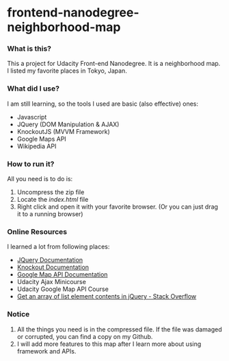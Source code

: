 # frontend-nanodegree-neighborhood-map

### What is this?

This a project for Udacity Front-end Nanodegree. It is a neighborhood map. I listed my favorite places in Tokyo, Japan. 



### What did I use?

I am still learning, so the tools I used are basic (also effective) ones:
- Javascript
- JQuery (DOM Manipulation & AJAX)
- KnockoutJS (MVVM Framework)
- Google Maps API
- Wikipedia API




### How to run it?

All you need is to do is:

1. Uncompress the zip file
2. Locate the *index.html* file
3. Right click and open it with your favorite browser.
   (Or you can just drag it to a running browser)




### Online Resources 

I learned a lot from following places:
- [JQuery Documentation](http://api.jquery.com/)
- [Knockout Documentation](http://knockoutjs.com/documentation/introduction.html)
- [Google Map API Documentation](https://developers.google.com/maps/documentation/geocoding/start)
- Udacity Ajax Minicourse
- Udacity Google Map API Course
- [Get an array of list element contents in jQuery - Stack Overflow](https://stackoverflow.com/questions/247023/get-an-array-of-list-element-contents-in-jquery)



### Notice

1. All the things you need is in the compressed file. If the file was damaged or corrupted, you can find a copy on my Github.
2. I will add more features to this map after I learn more about using framework and APIs.
